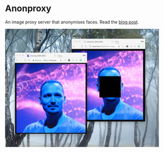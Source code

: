 # Anonproxy

An image proxy server that anonymises faces. Read the [blog post](https://blog.machinebox.io/how-i-built-an-image-proxy-server-to-anonymise-images-in-twenty-minutes-e550466ea09e).

![](preview.png)
